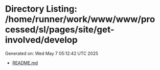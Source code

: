 # Directory Listing: /home/runner/work/www/www/processed/sl/pages/site/get-involved/develop
Generated on: Wed May  7 05:12:42 UTC 2025

- [README.md](README.md)
